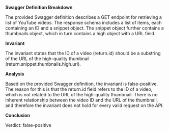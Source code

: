 **Swagger Definition Breakdown**

The provided Swagger definition describes a GET endpoint for retrieving a list of YouTube videos. The response schema includes a list of items, each containing an ID and a snippet object. The snippet object further contains a thumbnails object, which in turn contains a high object with a URL field.

**Invariant**

The invariant states that the ID of a video (return.id) should be a substring of the URL of the high-quality thumbnail (return.snippet.thumbnails.high.url).

**Analysis**

Based on the provided Swagger definition, the invariant is false-positive. The reason for this is that the return.id field refers to the ID of a video, which is not related to the URL of the high-quality thumbnail. There is no inherent relationship between the video ID and the URL of the thumbnail, and therefore the invariant does not hold for every valid request on the API.

**Conclusion**

Verdict: false-positive
